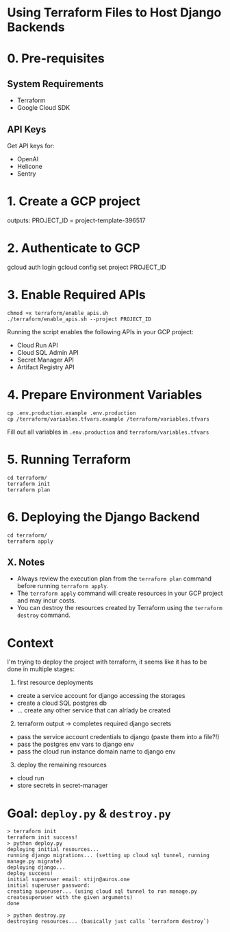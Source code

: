 # Using Terraform Files to Host Django Backends

# 0. Pre-requisites

## System Requirements

-  Terraform
-  Google Cloud SDK

## API Keys

Get API keys for:

- OpenAI
- Helicone
- Sentry

# 1. Create a GCP project

outputs: PROJECT_ID = project-template-396517

# 2. Authenticate to GCP

gcloud auth login
gcloud config set project PROJECT_ID

# 3. Enable Required APIs

```
chmod +x terraform/enable_apis.sh
./terraform/enable_apis.sh --project PROJECT_ID
```

Running the script enables the following APIs in your GCP project:

-   Cloud Run API
-   Cloud SQL Admin API
-   Secret Manager API
-   Artifact Registry API


# 4. Prepare Environment Variables

```
cp .env.production.example .env.production
cp /terraform/variables.tfvars.example /terraform/variables.tfvars
```

Fill out all variables in `.env.production` and `terraform/variables.tfvars`

# 5. Running Terraform

```
cd terraform/
terraform init
terraform plan
```

# 6. Deploying the Django Backend

```
cd terraform/
terraform apply
```


## X. Notes

-   Always review the execution plan from the `terraform plan` command before running `terraform apply`.
-   The `terraform apply` command will create resources in your GCP project and may incur costs.
-   You can destroy the resources created by Terraform using the `terraform destroy` command.



# Context

I'm trying to deploy the project with terraform, it seems like it has to be done in multiple stages:
1. first resource deployments
- create a service account for django accessing the storages
- create a cloud SQL postgres db
- ... create any other service that can alrlady be created
2. terraform output -> completes required django secrets
- pass the service account credentials to django (paste them into a file?!)
- pass the postgres env vars to django env
- pass the cloud run instance domain name to django env
3. deploy the remaining resources
- cloud run
- store secrets in secret-manager


# Goal: `deploy.py` & `destroy.py`

```shell
> terraform init
terraform init success!
> python deploy.py
deploying initial resources...
running django migrations... (setting up cloud sql tunnel, running manage.py migrate)
deploying django...
deploy success!
initial superuser email: stijn@auros.one
initial superuser password:
creating superuser... (using cloud sql tunnel to run manage.py createsuperuser with the given arguments)
done
```

```shell
> python destroy.py
destroying resources... (basically just calls `terraform destroy`)
```

